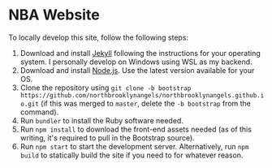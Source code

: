 # NBA Website

To locally develop this site, follow the following steps:

1. Download and install [Jekyll](https://jekyllrb.com/docs/installation/) following the instructions for your operating system. I personally develop on Windows using WSL as my backend.
2. Download and install [Node.js](https://nodejs.org/en/). Use the latest version available for your OS.
3. Clone the repository using `git clone -b bootstrap https://github.com/northbrooklynangels/northbrooklynangels.github.io.git` (if this was merged to `master`, delete the `-b bootstrap` from the command).
4. Run `bundler` to install the Ruby software needed. 
5. Run `npm install` to download the front-end assets needed (as of this writing, it's required to pull in the Bootstrap source).
6. Run `npm start` to start the development server. Alternatively, run `npm build` to statically build the site if you need to for whatever reason.